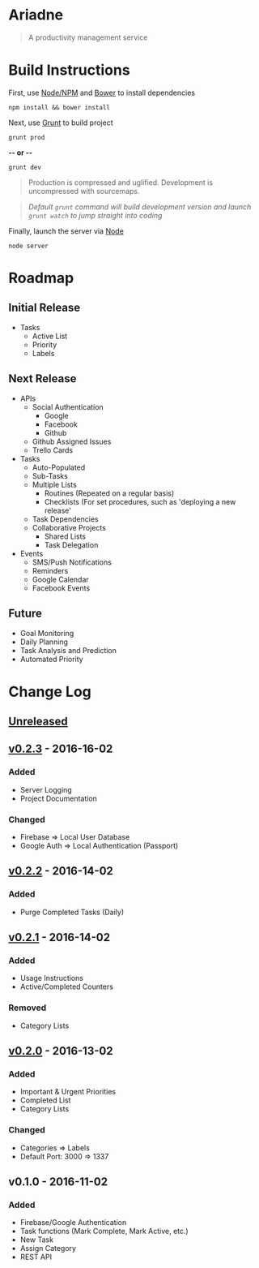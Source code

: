 # Ariadne
> A productivity management service

# Build Instructions

First, use [Node/NPM](https://nodejs.org/) and [Bower](http://bower.io/) to install dependencies

```
npm install && bower install
```

Next, use [Grunt](http://gruntjs.com/) to build project

```
grunt prod
```
**-- or --**
```
grunt dev
```
> Production is compressed and uglified. Development is uncompressed with sourcemaps.

> *Default `grunt` command will build development version and launch `grunt watch` to jump straight into coding*

Finally, launch the server via [Node](https://nodejs.org/)

```
node server
```

# Roadmap
## Initial Release

- Tasks
  - Active List
  - Priority
  - Labels

## Next Release

- APIs
  - Social Authentication
    - Google
    - Facebook
    - Github
  - Github Assigned Issues
  - Trello Cards
- Tasks
  - Auto-Populated
  - Sub-Tasks
  - Multiple Lists
    - Routines (Repeated on a regular basis)
    - Checklists (For set procedures, such as 'deploying a new release'
  - Task Dependencies
  - Collaborative Projects
    - Shared Lists
    - Task Delegation
- Events
  - SMS/Push Notifications
  - Reminders
  - Google Calendar
  - Facebook Events

## Future

  - Goal Monitoring
  - Daily Planning
  - Task Analysis and Prediction
  - Automated Priority

# Change Log

## [Unreleased]

## [v0.2.3] - 2016-16-02
### Added
- Server Logging
- Project Documentation

### Changed
- Firebase => Local User Database
- Google Auth => Local Authentication (Passport)

## [v0.2.2] - 2016-14-02
### Added
- Purge Completed Tasks (Daily)

## [v0.2.1] - 2016-14-02
### Added
- Usage Instructions
- Active/Completed Counters

### Removed
- Category Lists

## [v0.2.0] - 2016-13-02
### Added
- Important & Urgent Priorities
- Completed List
- Category Lists

### Changed
- Categories => Labels
- Default Port: 3000 => 1337

## v0.1.0 - 2016-11-02
### Added
- Firebase/Google Authentication
- Task functions (Mark Complete, Mark Active, etc.)
- New Task
- Assign Category
- REST API

[Unreleased]: https://github.com/DaJoker29/ariadne/compare/v0.2.3...HEAD
[v0.2.3]: https://github.com/DaJoker29/ariadne/compare/v0.2.2...v0.2.3
[v0.2.2]: https://github.com/DaJoker29/ariadne/compare/v0.2.1...v0.2.2
[v0.2.1]: https://github.com/DaJoker29/ariadne/compare/v0.2.0...v0.2.1
[v0.2.0]: https://github.com/DaJoker29/ariadne/compare/v0.1.0...v0.2.0
